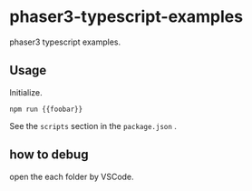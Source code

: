 # phaser3-typescript-examples

phaser3 typescript examples.

## Usage

Initialize.

```shell
npm run {{foobar}}
```

See the `scripts` section in the `package.json` .

## how to debug

open the each folder by VSCode.
